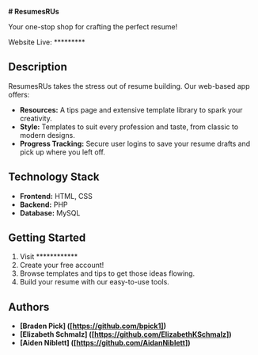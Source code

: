 **# ResumesRUs**

Your one-stop shop for crafting the perfect resume!

Website Live: *********

## Description

ResumesRUs takes the stress out of resume building. Our web-based app offers:

* **Resources:** A tips page and extensive template library to spark your creativity.
* **Style:** Templates to suit every profession and taste, from classic to modern designs.
* **Progress Tracking:** Secure user logins to save your resume drafts and pick up where you left off.

## Technology Stack

* **Frontend:** HTML, CSS
* **Backend:** PHP 
* **Database:** MySQL

## Getting Started

1. Visit ************
2. Create your free account!
3. Browse templates and tips to get those ideas flowing.
4. Build your resume with our easy-to-use tools.

## Authors

* **[Braden Pick] ([https://github.com/bpick1])**
* **[Elizabeth Schmalz] ([https://github.com/ElizabethKSchmalz])**
* **[Aiden Niblett] ([https://github.com/AidanNiblett])** 
